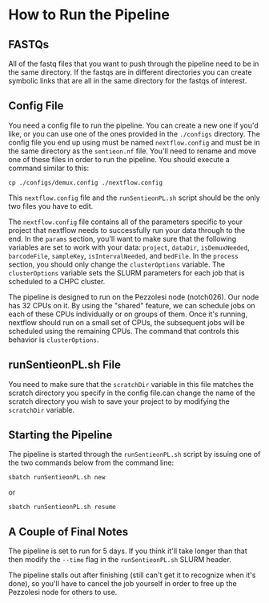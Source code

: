# How to Run the Pipeline

## FASTQs

All of the fastq files that you want to push through the pipeline need to be in the same directory. If the fastqs are in different directories you can create symbolic links that are all in the same directory for the fastqs of interest.

## Config File

You need a config file to run the pipeline. You can create a new one if you'd like, or you can use one of the ones provided in the `./configs` directory. The config file you end up using must be named `nextflow.config` and must be in the same directory as the `sentieon.nf` file. You'll need to rename and move one of these files in order to run the pipeline. You should execute a command similar to this:

`cp ./configs/demux.config ./nextflow.config`

This `nextflow.config` file and the `runSentieonPL.sh` script should be the only two files you have to edit.

The `nextflow.config` file contains all of the parameters specific to your project that nextflow needs to successfully run your
data through to the end. In the `params` section, you'll want to make sure that the following variables are set to work with your
data: `project`, `dataDir`, `isDemuxNeeded`, `barcodeFile`, `sampleKey`, `isIntervalNeeded`, and `bedFile`. In the `process`
section, you should only change the `clusterOptions` variable. The `clusterOptions` variable sets the SLURM parameters for each
job that is scheduled to a CHPC cluster.

The pipeline is designed to run on the Pezzolesi node (notch026). Our node has 32 CPUs on it. By using the "shared" feature, we can schedule jobs on each of these CPUs individually or on groups of them. Once it's running, nextflow should run on a small set of CPUs, the subsequent jobs will be scheduled using the remaining CPUs. The command that controls this behavior is `clusterOptions`.

## runSentieonPL.sh File

You need to make sure that the `scratchDir` variable in this file matches the scratch directory you specify in the config file.can change the name of the scratch directory you wish to save your project to by
modifying the `scratchDir` variable.

## Starting the Pipeline

The pipeline is started through the `runSentieonPL.sh` script by issuing one of the two commands below from the command line:

`sbatch runSentieonPL.sh new`

 or 

`sbatch runSentieonPL.sh resume`

## A Couple of Final Notes

The pipeline is set to run for 5 days. If you think it'll take longer than that then modify the `--time` flag in the
`runSentieonPL.sh` SLURM header.

The pipeline stalls out after finishing (still can't get it to recognize when it's done), so you'll have to cancel the job
yourself in order to free up the Pezzolesi node for others to use.
